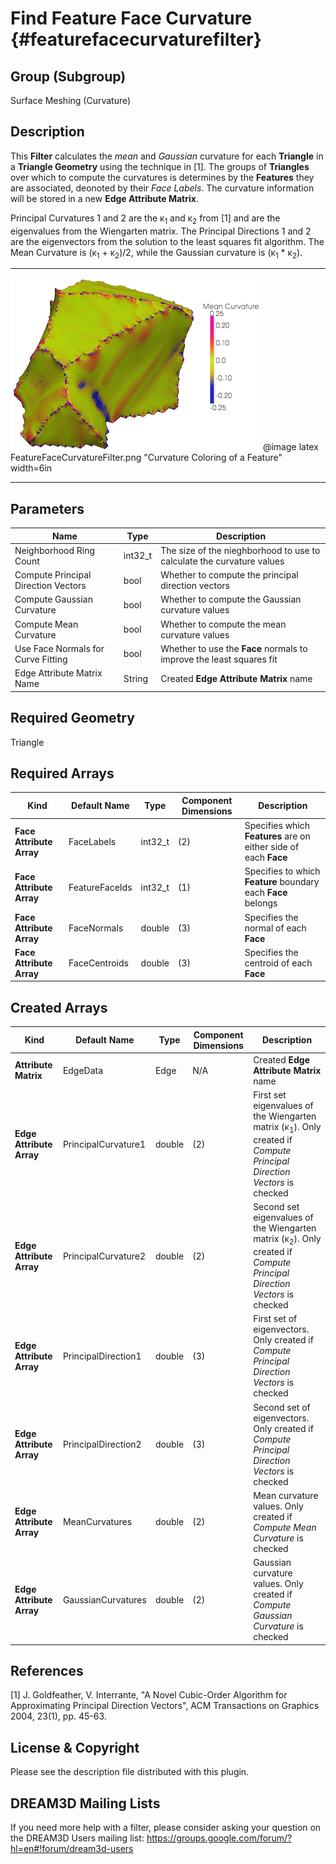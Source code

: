 Find Feature Face Curvature {#featurefacecurvaturefilter}
=============

## Group (Subgroup) ##
Surface Meshing (Curvature)

## Description ##
This **Filter** calculates the _mean_ and _Gaussian_ curvature for each **Triangle** in a **Triangle Geometry** using the technique in [1]. The groups of **Triangles** over which to compute the curvatures is determines by the **Features** they are associated, deonoted by their _Face Labels_. The curvature information will be stored in a new **Edge Attribute Matrix**.

Principal Curvatures 1 and 2 are the &kappa;<sub>1</sub> and &kappa;<sub>2</sub> from [1] and are the eigenvalues from the Wiengarten matrix. The Principal Directions 1 and 2 are the eigenvectors from the solution to the least squares fit algorithm. The Mean Curvature is (&kappa;<sub>1</sub> + &kappa;<sub>2</sub>)/2, while the Gaussian curvature is (&kappa;<sub>1</sub> * &kappa;<sub>2</sub>).

-----

![Curvature Coloring of a Feature](FeatureFaceCurvatureFilter.png)
@image latex FeatureFaceCurvatureFilter.png "Curvature Coloring of a Feature" width=6in

-----


## Parameters ##
| Name | Type | Description |
|------|------| ----------- |
| Neighborhood Ring Count | int32_t | The size of the nieghborhood to use to calculate the curvature values |
| Compute Principal Direction Vectors | bool | Whether to compute the principal direction vectors |
| Compute Gaussian Curvature | bool | Whether to compute the Gaussian curvature values |
| Compute Mean Curvature | bool | Whether to compute the mean curvature values |
| Use Face Normals for Curve Fitting | bool | Whether to use the **Face** normals to improve the least squares fit |
| Edge Attribute Matrix Name | String | Created **Edge Attribute Matrix** name |

## Required Geometry ##
Triangle

## Required Arrays ##
| Kind | Default Name | Type | Component Dimensions | Description |
|------|--------------|-------------|---------|-----|
| **Face Attribute Array** | FaceLabels | int32_t | (2) | Specifies which **Features** are on either side of each **Face** |
| **Face Attribute Array** | FeatureFaceIds | int32_t | (1) | Specifies to which **Feature** boundary each **Face** belongs |
| **Face Attribute Array** | FaceNormals | double | (3) | Specifies the normal of each **Face** |
| **Face Attribute Array** | FaceCentroids | double | (3) | Specifies the centroid of each **Face** |

## Created Arrays ##
| Kind | Default Name | Type | Component Dimensions | Description |
|------|--------------|-------------|---------|-----|
| **Attribute Matrix** | EdgeData | Edge | N/A | Created **Edge Attribute Matrix** name |
| **Edge Attribute Array** | PrincipalCurvature1 | double | (2) | First set eigenvalues of the Wiengarten matrix (&kappa;<sub>1</sub>). Only created if _Compute Principal Direction Vectors_ is checked |
| **Edge Attribute Array** | PrincipalCurvature2 | double | (2) | Second set eigenvalues of the Wiengarten matrix (&kappa;<sub>2</sub>). Only created if _Compute Principal Direction Vectors_ is checked |
| **Edge Attribute Array** | PrincipalDirection1 | double | (3) | First set of eigenvectors. Only created if _Compute Principal Direction Vectors_ is checked |
| **Edge Attribute Array** | PrincipalDirection2 | double | (3) | Second set of eigenvectors. Only created if _Compute Principal Direction Vectors_ is checked |
| **Edge Attribute Array** | MeanCurvatures      | double | (2) | Mean curvature values. Only created if _Compute Mean Curvature_ is checked |
| **Edge Attribute Array** | GaussianCurvatures  | double | (2) | Gaussian curvature values. Only created if _Compute Gaussian Curvature_ is checked |

## References ##
[1] J. Goldfeather, V. Interrante, "A Novel Cubic-Order Algorithm for Approximating Principal Direction Vectors", ACM Transactions on Graphics 2004, 23(1), pp. 45-63.

## License & Copyright ##

Please see the description file distributed with this plugin.

## DREAM3D Mailing Lists ##

If you need more help with a filter, please consider asking your question on the DREAM3D Users mailing list:
https://groups.google.com/forum/?hl=en#!forum/dream3d-users


